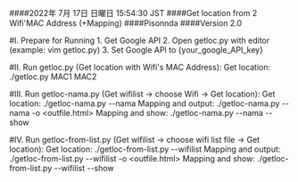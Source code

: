 ####2022年  7月 17日 日曜日 15:54:30 JST
####Get location from 2 Wifi'MAC Address (+Mapping)
####Pisonnda 
####Version 2.0


#I. Prepare for Running
	1. 	Get Google API
	2.	Open getloc.py with editor (example: vim getloc.py)
	3. 	Set Google API to {your_google_API_key}


#II. Run getloc.py (Get location with Wifi's MAC Address):
		Get location:		./getloc.py MAC1 MAC2

#III. Run getloc-nama.py (Get wifilist -> choose Wifi -> Get location):
		Get location:		./getloc-nama.py --nama
		Mapping and output: ./getloc-nama.py --nama -o <outfile.html>
		Mapping and show: 	./getloc-nama.py --nama --show

#IV. Run getloc-from-list.py (Get wifilist -> choose wifi list file -> Get location):
		Get location: 		./getloc-from-list.py --wifilist <wifi list file>
		Mapping and output:	./getloc-from-list.py --wifilist <wifi list file> -o <outfile.html>
		Mapping and show:	./getloc-from-list.py --wifilist <wifi list file> --show
